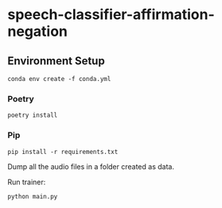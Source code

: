 # speech-classifier-affirmation-negation

## Environment Setup

```
conda env create -f conda.yml
```

### Poetry

```
poetry install
```

### Pip

```
pip install -r requirements.txt
```

Dump all the audio files in a folder created as data.

Run trainer:

```
python main.py
```